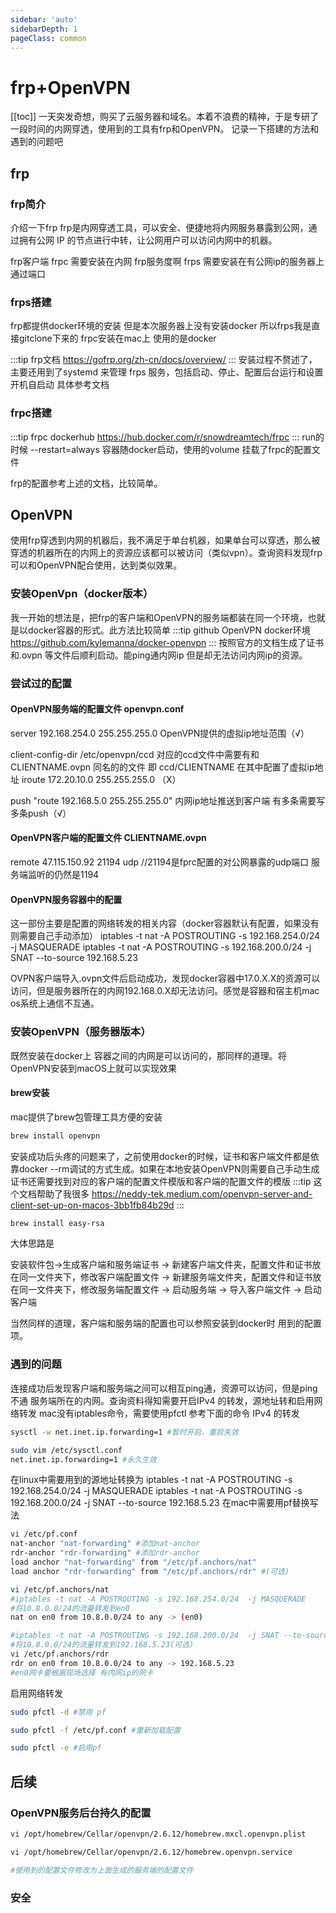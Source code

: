 ```yaml
---
sidebar: 'auto'
sidebarDepth: 1
pageClass: common
---
```


# frp+OpenVPN
[[toc]]
一天突发奇想，购买了云服务器和域名。本着不浪费的精神，于是专研了一段时间的内网穿透，使用到的工具有frp和OpenVPN。
记录一下搭建的方法和遇到的问题吧

## frp
### frp简介
介绍一下frp
frp是内网穿透工具，可以安全、便捷地将内网服务暴露到公网，通过拥有公网 IP 的节点进行中转，让公网用户可以访问内网中的机器。



frp客户端 frpc 需要安装在内网
frp服务度啊 frps 需要安装在有公网ip的服务器上
通过端口
### frps搭建
frp都提供docker环境的安装 但是本次服务器上没有安装docker 所以frps我是直接gitclone下来的 frpc安装在mac上 使用的是docker

:::tip
frp文档
<https://gofrp.org/zh-cn/docs/overview/>
:::
安装过程不赘述了，主要还用到了systemd 来管理 frps 服务，包括启动、停止、配置后台运行和设置开机自启动 具体参考文档

### frpc搭建
:::tip
frpc dockerhub 
<https://hub.docker.com/r/snowdreamtech/frpc>
:::
run的时候 --restart=always 容器随docker启动，使用的volume 挂载了frpc的配置文件

frp的配置参考上述的文档，比较简单。

## OpenVPN
使用frp穿透到内网的机器后，我不满足于单台机器，如果单台可以穿透，那么被穿透的机器所在的内网上的资源应该都可以被访问（类似vpn）。查询资料发现frp可以和OpenVPN配合使用，达到类似效果。

### 安装OpenVpn（docker版本）
我一开始的想法是，把frp的客户端和OpenVPN的服务端都装在同一个环境，也就是以docker容器的形式。此方法比较简单
:::tip
github OpenVPN docker环境
https://github.com/kylemanna/docker-openvpn
:::
按照官方的文档生成了证书和.ovpn 等文件后顺利启动。能ping通内网ip 但是却无法访问内网ip的资源。
### 尝试过的配置
#### OpenVPN服务端的配置文件 openvpn.conf
server 192.168.254.0 255.255.255.0 OpenVPN提供的虚拟ip地址范围（√）

client-config-dir /etc/openvpn/ccd 对应的ccd文件中需要有和CLIENTNAME.ovpn 同名的的文件 即 ccd/CLIENTNAME 在其中配置了虚拟ip地址 iroute 172.20.10.0 255.255.255.0 （X）

push "route 192.168.5.0 255.255.255.0" 内网ip地址推送到客户端 有多条需要写多条push（√）
#### OpenVPN客户端的配置文件 CLIENTNAME.ovpn
remote 47.115.150.92 21194 udp //21194是fprc配置的对公网暴露的udp端口 服务端监听的仍然是1194
#### OpenVPN服务容器中的配置
这一部份主要是配置的网络转发的相关内容（docker容器默认有配置，如果没有则需要自己手动添加）
iptables -t nat -A POSTROUTING -s 192.168.254.0/24  -j MASQUERADE
iptables -t nat -A POSTROUTING -s 192.168.200.0/24  -j SNAT --to-source 192.168.5.23


OVPN客户端导入.ovpn文件后启动成功，发现docker容器中17.0.X.X的资源可以访问，但是服务器所在的内网192.168.0.X却无法访问。感觉是容器和宿主机mac os系统上通信不互通。


### 安装OpenVPN（服务器版本）
既然安装在docker上 容器之间的内网是可以访问的，那同样的道理。将OpenVPN安装到macOS上就可以实现效果
#### brew安装
mac提供了brew包管理工具方便的安装
```sh
brew install openvpn
```
安装成功后头疼的问题来了，之前使用docker的时候，证书和客户端文件都是依靠docker --rm调试的方式生成。如果在本地安装OpenVPN则需要自己手动生成证书还需要找到对应的客户端的配置文件模版和客户端的配置文件的模版
:::tip
这个文档帮助了我很多
<https://neddy-tek.medium.com/openvpn-server-and-client-set-up-on-macos-3bb1fb84b29d>
:::
```sh
brew install easy-rsa
```
大体思路是

安装软件包->生成客户端和服务端证书 -> 新建客户端文件夹，配置文件和证书放在同一文件夹下，修改客户端配置文件 -> 新建服务端文件夹，配置文件和证书放在同一文件夹下，修改服务端配置文件 -> 启动服务端 -> 导入客户端文件 -> 启动客户端

当然同样的道理，客户端和服务端的配置也可以参照安装到docker时 用到的配置项。

### 遇到的问题
连接成功后发现客户端和服务端之间可以相互ping通，资源可以访问，但是ping不通 服务端所在的内网。查询资料得知需要开启IPv4 的转发，源地址转和启用网络转发
mac没有iptables命令，需要使用pfctl 参考下面的命令
IPv4 的转发
```sh
sysctl -w net.inet.ip.forwarding=1 #暂时开启，重启失效
```
```sh
sudo vim /etc/sysctl.conf
net.inet.ip.forwarding=1 #永久生效
```

在linux中需要用到的源地址转换为
iptables -t nat -A POSTROUTING -s 192.168.254.0/24  -j MASQUERADE
iptables -t nat -A POSTROUTING -s 192.168.200.0/24  -j SNAT --to-source 192.168.5.23
在mac中需要用pf替换写法
```sh
vi /etc/pf.conf
nat-anchor "nat-forwarding" #添加nat-anchor
rdr-anchor "rdr-forwarding" #添加rdr-anchor
load anchor "nat-forwarding" from "/etc/pf.anchors/nat"
load anchor "rdr-forwarding" from "/etc/pf.anchors/rdr" #(可选)

vi /etc/pf.anchors/nat
#iptables -t nat -A POSTROUTING -s 192.168.254.0/24  -j MASQUERADE
#将10.8.0.0/24的流量转发到en0
nat on en0 from 10.8.0.0/24 to any -> (en0) 

#iptables -t nat -A POSTROUTING -s 192.168.200.0/24  -j SNAT --to-source 192.168.5.23
#将10.8.0.0/24的流量转发到192.168.5.23(可选)
vi /etc/pf.anchors/rdr
rdr on en0 from 10.8.0.0/24 to any -> 192.168.5.23 
#en0网卡要根据现场选择 有内网ip的网卡
```

启用网络转发
```sh
sudo pfctl -d #禁用 pf
```
```sh
sudo pfctl -f /etc/pf.conf #重新加载配置
```
```sh
sudo pfctl -e #启用pf
```

## 后续
### OpenVPN服务后台持久的配置
```sh
vi /opt/homebrew/Cellar/openvpn/2.6.12/homebrew.mxcl.openvpn.plist

vi /opt/homebrew/Cellar/openvpn/2.6.12/homebrew.openvpn.service

#使用到的配置文件修改为上面生成的服务端的配置文件
```

### 安全


